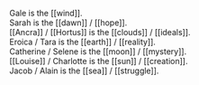 Gale is the [[wind]].  
Sarah is the [[dawn]] / [[hope]].  
[[Ancra]] / [[Hortus]] is the [[clouds]] / [[ideals]].  
Eroica / Tara is the [[earth]] / [[reality]].  
Catherine / Selene is the [[moon]] / [[mystery]].  
[[Louise]] / Charlotte is the [[sun]] / [[creation]].  
Jacob / Alain is the [[sea]] / [[struggle]].


